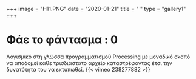 +++
image = "H11.PNG"
date = "2020-01-21"
title = " "
type = "gallery1"
+++

# Φάε το φάντασµα : 0


Λογισµικό στη γλώσσα προγραµµατισµού Processing με μοναδικό σκοπό να  αποδομεί κάθε τρισδιάστατο αρχείο καταστρέφοντας έτσι την δυνατότητα  του να εκτυπωθεί.
{{< vimeo 238277882 >}}






<!-- The [Grand Canyon](https://en.wikipedia.org/w/index.php?title=Grand_Canyon&oldid=952699432)  -->

